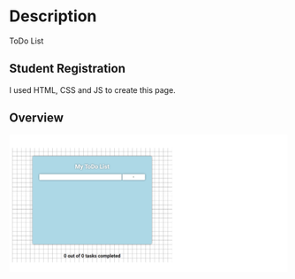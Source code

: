 # Description

ToDo List

## Student Registration

I used HTML, CSS and JS to create this page.

## Overview

![Overview](./images/overview.png)
